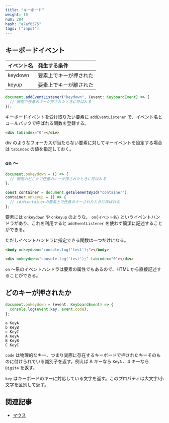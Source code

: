 ```yaml
---
title: "キーボード"
weight: 10
num: 284
hash: "a7af6575"
tags: ["input"]
---
```


## キーボードイベント

| イベント名 | 発生する条件           |
| :--------- | :--------------------- |
| keydown    | 要素上でキーが押された |
| keyup      | 要素上でキーが離された |

```typescript
document.addEventListener("keydown", (event: KeyboardEvent) => {
  // 画面で任意のキーが押されたときに呼ばれる
});
```

キーボードイベントを受け取りたい要素に `addEventListener` で、イベント名とコールバックで呼ばれる関数を登録する。

```html
<div tabindex="0"></div>
```

div のようなフォーカスが当たらない要素に対してキーイベントを設定する場合は `tabindex` の値を指定しておく。

### on ～

```typescript
document.onkeydown = () => {
  // 画面のどこかで任意のキーが押されたときに呼ばれる
};

const container = document.getElementById("container");
container.onkeyup = () => {
  // idがcontainerの要素上で任意のキーされたときに呼ばれる
};
```

要素には `onkeydown` や `onkeyup` のような、 `on{イベント名}` というイベントハンドラがあり、これを利用すると `addEventListener` を使わず簡潔に記述することができる。

ただしイベントハンドラに指定できる関数は一つだけになる。

```html
<body onkeydown="console.log('test');"></body>

<div onkeydown="console.log('test');" tabindex="0"></div>
```

`on` ～系のイベントハンドラは要素の属性でもあるので、HTML から直接記述することができる。

## どのキーが押されたか

```typescript
document.onkeydown = (event: KeyboardEvent) => {
  console.log(event.key, event.code);
};
```

```text
a KeyA
b KeyB
c KeyC
A KeyA
B KeyB
C KeyC
```

`code` は物理的なキー、つまり実際に存在するキーボードで押されたキーそのものに付けられている識別子を返す。例えば A キーなら `KeyA` 、4 キーなら `Digit4` を返す。

`key` はキーボードのキーに対応している文字を返す。このプロパティは大文字/小文字を区別して返す。

## 関連記事

- [マウス](/c01286ec)
